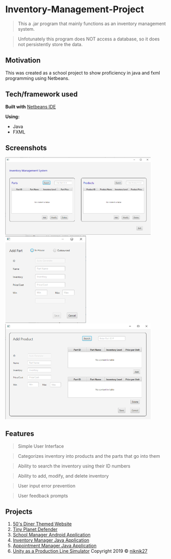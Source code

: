 # Inventory-Management-Project
> This a .jar program that mainly functions as an inventory management system.

> Unfotunately this program does NOT access a database, so it does not persistently store the data.

## Motivation
This was created as a school project to show proficiency in java and fxml programming using Netbeans.

## Tech/framework used
<b>Built with</b> [Netbeans IDE](https://netbeans.org/downloads/8.2/)

<b>Using: </b>
  - Java
  - FXML

## Screenshots

<img src="/images/InventoryManagerScreenshots/Screenshot1.png?raw=true" width="90%" alt = "screenshot 1">

<img src="/images/InventoryManagerScreenshots/Screenshot2.png?raw=true" width="50%" alt = "screenshot 2">

<img src="/images/InventoryManagerScreenshots/Screenshot3.png?raw=true" width="90%" alt = "screenshot 4">

## Features
  > Simple User Interface
  
  > Categorizes inventory into products and the parts that go into them
  
  > Ability to search the inventory using their ID numbers
  
  > Ability to add, modify, and delete inventory
  
  > User input error prevention
  
  > User feedback prompts

## Projects
  1. <a href="/50sPage">50's Diner Themed Website</a>
  2. <a href="/GamePage">Tiny Planet Defender</a>
  3. <a href="/SchoolManagerPage">School Manager Android Application</a>
  4. <a href="/InventoryManagerPage">Inventory Manager Java Application</a>
  5. <a href="/AppointmentManagerPage">Appointment Manager Java Application</a>
  6. <a href="/ProductionLinePage">Unity as a Production Line Simulator</a>
Copyright 2019 © [niknik27](https://github.com/niknik27)
